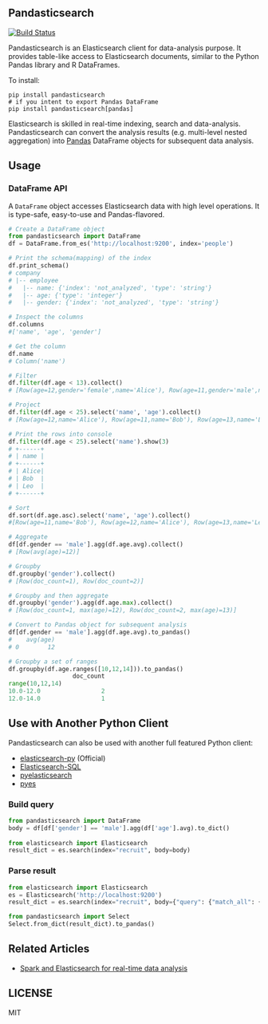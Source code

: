 ## Pandasticsearch

[![Build Status](https://travis-ci.org/onesuper/pandasticsearch.svg?branch=master)](https://travis-ci.org/onesuper/pandasticsearch)

Pandasticsearch is an Elasticsearch client for data-analysis purpose.
It provides table-like access to Elasticsearch documents, similar
to the Python Pandas library and R DataFrames.

To install:

```
pip install pandasticsearch
# if you intent to export Pandas DataFrame 
pip install pandasticsearch[pandas]
```

  Elasticsearch is skilled in real-time indexing, search and data-analysis.
  Pandasticsearch can convert the analysis results (e.g. multi-level nested aggregation)
  into [Pandas](http://pandas.pydata.org) DataFrame objects for subsequent data analysis.
  

## Usage

### DataFrame API

A `DataFrame` object accesses Elasticsearch data with high level operations.
It is type-safe, easy-to-use and Pandas-flavored.

```python
# Create a DataFrame object
from pandasticsearch import DataFrame
df = DataFrame.from_es('http://localhost:9200', index='people')

# Print the schema(mapping) of the index
df.print_schema()
# company
# |-- employee
#   |-- name: {'index': 'not_analyzed', 'type': 'string'}
#   |-- age: {'type': 'integer'}
#   |-- gender: {'index': 'not_analyzed', 'type': 'string'}

# Inspect the columns
df.columns
#['name', 'age', 'gender']

# Get the column
df.name
# Column('name')

# Filter
df.filter(df.age < 13).collect()
# [Row(age=12,gender='female',name='Alice'), Row(age=11,gender='male',name='Bob')]

# Project
df.filter(df.age < 25).select('name', 'age').collect()
# [Row(age=12,name='Alice'), Row(age=11,name='Bob'), Row(age=13,name='Leo')]

# Print the rows into console
df.filter(df.age < 25).select('name').show(3)
# +------+
# | name |
# +------+
# | Alice|
# | Bob  |
# | Leo  |
# +------+

# Sort
df.sort(df.age.asc).select('name', 'age').collect()
#[Row(age=11,name='Bob'), Row(age=12,name='Alice'), Row(age=13,name='Leo')]

# Aggregate
df[df.gender == 'male'].agg(df.age.avg).collect()
# [Row(avg(age)=12)]

# Groupby
df.groupby('gender').collect()
# [Row(doc_count=1), Row(doc_count=2)]

# Groupby and then aggregate
df.groupby('gender').agg(df.age.max).collect()
# [Row(doc_count=1, max(age)=12), Row(doc_count=2, max(age)=13)]

# Convert to Pandas object for subsequent analysis
df[df.gender == 'male'].agg(df.age.avg).to_pandas()
#    avg(age)
# 0        12

# Groupby a set of ranges
df.groupby(df.age.ranges([10,12,14])).to_pandas()
                  doc_count
range(10,12,14)
10.0-12.0                 2
12.0-14.0                 1
```



## Use with Another Python Client

Pandasticsearch can also be used with another full featured Python client:

* [elasticsearch-py](https://github.com/elastic/elasticsearch-py) (Official)
* [Elasticsearch-SQL](https://github.com/NLPchina/elasticsearch-sql)
* [pyelasticsearch](https://github.com/pyelasticsearch/pyelasticsearch)
* [pyes](https://github.com/aparo/pyes)


### Build query

```Python
from pandasticsearch import DataFrame
body = df[df['gender'] == 'male'].agg(df['age'].avg).to_dict()
 
from elasticsearch import Elasticsearch
result_dict = es.search(index="recruit", body=body)
```

### Parse result

```python
from elasticsearch import Elasticsearch
es = Elasticsearch('http://localhost:9200')
result_dict = es.search(index="recruit", body={"query": {"match_all": {}}})

from pandasticsearch import Select
Select.from_dict(result_dict).to_pandas()
```


## Related Articles

* [Spark and Elasticsearch for real-time data analysis](https://spark-summit.org/2015-east/wp-content/uploads/2015/03/SSE15-35-Leau.pdf)


## LICENSE
 
MIT
